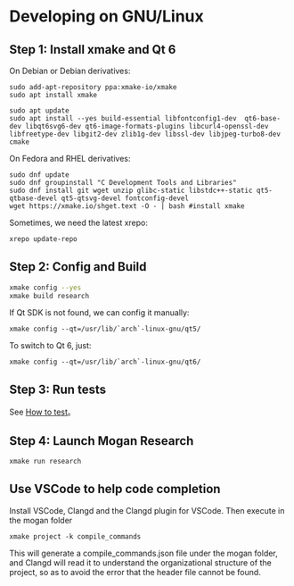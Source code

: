 # Developing on GNU/Linux
## Step 1: Install xmake and Qt 6
On Debian or Debian derivatives:
```
sudo add-apt-repository ppa:xmake-io/xmake
sudo apt install xmake

sudo apt update
sudo apt install --yes build-essential libfontconfig1-dev  qt6-base-dev libqt6svg6-dev qt6-image-formats-plugins libcurl4-openssl-dev libfreetype-dev libgit2-dev zlib1g-dev libssl-dev libjpeg-turbo8-dev cmake
```

On Fedora and RHEL derivatives:
```
sudo dnf update
sudo dnf groupinstall "C Development Tools and Libraries"
sudo dnf install git wget unzip glibc-static libstdc++-static qt5-qtbase-devel qt5-qtsvg-devel fontconfig-devel
wget https://xmake.io/shget.text -O - | bash #install xmake
```

Sometimes, we need the latest xrepo:
``` bash
xrepo update-repo
```

## Step 2: Config and Build
``` bash
xmake config --yes
xmake build research
```

If Qt SDK is not found, we can config it manually:
```
xmake config --qt=/usr/lib/`arch`-linux-gnu/qt5/
```
To switch to Qt 6, just:
```
xmake config --qt=/usr/lib/`arch`-linux-gnu/qt6/
```

## Step 3: Run tests
See [How to test](Test.md)。

## Step 4: Launch Mogan Research
``` bash
xmake run research
```

## Use VSCode to help code completion
Install VSCode, Clangd and the Clangd plugin for VSCode.
Then execute in the mogan folder
````
xmake project -k compile_commands
````
This will generate a compile_commands.json file under the mogan folder, and Clangd will read it to understand the organizational structure of the project, so as to avoid the error that the header file cannot be found.
